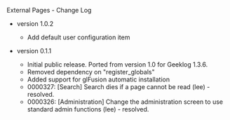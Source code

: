 External Pages - Change Log

* version 1.0.2
  * Add default user configuration item
  
* version 0.1.1
  * Initial public release. Ported from version 1.0 for Geeklog 1.3.6.
  * Removed dependency on "register_globals"
  * Added support for glFusion automatic installation
  * 0000327: [Search] Search dies if a page cannot be read (lee) - resolved.
  * 0000326: [Administration] Change the administration screen to use standard admin functions (lee) - resolved.


